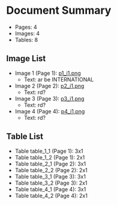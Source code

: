 # Document Summary

- Pages: 4
- Images: 4
- Tables: 8

## Image List

- Image 1 (Page 1): [p1_i1.png](pdf_images/p1_i1.png)
  - Text: ar be
INTERNATIONAL
- Image 2 (Page 2): [p2_i1.png](pdf_images/p2_i1.png)
  - Text: rd?
- Image 3 (Page 3): [p3_i1.png](pdf_images/p3_i1.png)
  - Text: rd?
- Image 4 (Page 4): [p4_i1.png](pdf_images/p4_i1.png)
  - Text: rd?

## Table List

- Table table_1_1 (Page 1): 3x1
- Table table_1_2 (Page 1): 2x1
- Table table_2_1 (Page 2): 3x1
- Table table_2_2 (Page 2): 2x1
- Table table_3_1 (Page 3): 3x1
- Table table_3_2 (Page 3): 2x1
- Table table_4_1 (Page 4): 3x1
- Table table_4_2 (Page 4): 2x1
